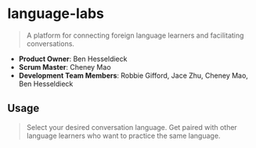 # language-labs

> A platform for connecting foreign language learners and facilitating conversations. 


  - __Product Owner__: Ben Hesseldieck
  - __Scrum Master__: Cheney Mao
  - __Development Team Members__: Robbie Gifford, Jace Zhu, Cheney Mao, Ben Hesseldieck
  
  
## Usage

> Select your desired conversation language. Get paired with other language learners who want to practice the same language.
